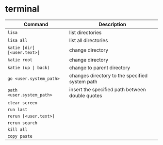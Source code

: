 # terminal

| Command                     | Description                                     |
| --------------------------- | ----------------------------------------------- |
| `lisa`                      | list directories                                |
| `lisa all`                  | list all directories                            |
| `katie [dir] [<user.text>]` | change directory                                |
| `katie root`                | change directory                                |
| `katie (up \| back)`        | change to parent directory                      |
| `go <user.system_path>`     | changes directory to the specified system path  |
| `path <user.system_path>`   | insert the specified path between double quotes |
| `clear screen`              |                                                 |
| `run last`                  |                                                 |
| `rerun [<user.text>]`       |                                                 |
| `rerun search`              |                                                 |
| `kill all`                  |                                                 |
| `copy paste`                |                                                 |

